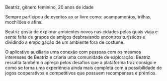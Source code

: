 Beatriz, gênero feminino, 20 anos de idade

Sempre participou de eventos ao ar livre como: acampamentos, trilhas, mochilões e afins.

Beatriz gosta de explorar ambientes novos nas cidades pelas quais viaja e sente falta de grupos de amigos desbravando encontros turísticos e dividindo a empolgação de um ambiente fora de costume.

O aplicativo auxiliaria uma conexão com pessoas com os mesmos interesses de Beatriz e criaria uma comunidade de exploração. Beatriz ressalta também o apreço pelos desafios que a plataforma traz consigo e como se torna uma experiência ainda mais completa com a possibilidade de jogos cooperativos e competitivos que possuem recompensas e prêmios.
